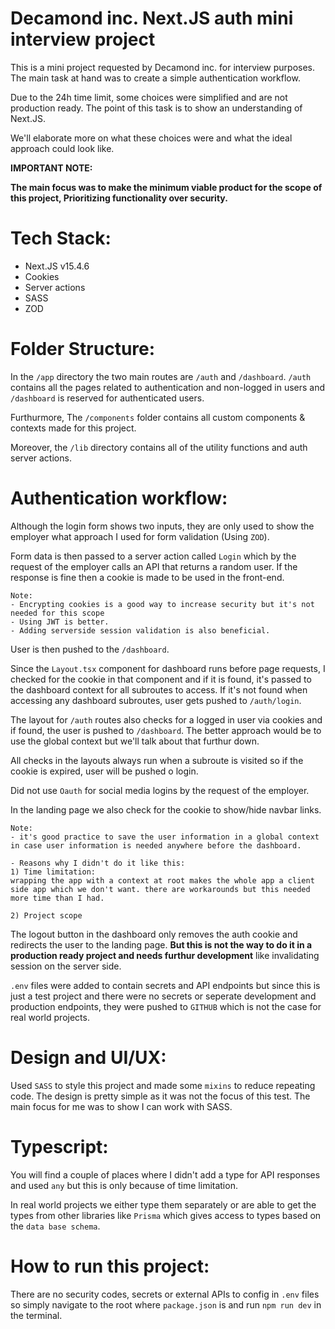 # Decamond inc. Next.JS auth mini interview project

This is a mini project requested by Decamond inc. for interview purposes.
The main task at hand was to create a simple authentication workflow.

Due to the 24h time limit, some choices were simplified and are not production ready. The point of this task is to show an understanding of Next.JS.

We'll elaborate more on what these choices were and what the ideal approach could look like.

**IMPORTANT NOTE:**

**The main focus was to make the minimum viable product for the scope of this project, Prioritizing functionality over security.**

# Tech Stack:

- Next.JS v15.4.6
- Cookies
- Server actions
- SASS
- ZOD

# Folder Structure:

In the `/app` directory the two main routes are `/auth` and `/dashboard`. `/auth` contains all the pages related to authentication and non-logged in users and `/dashboard` is reserved for authenticated users.

Furthurmore, The `/components` folder contains all custom components & contexts made for this project.

Moreover, the `/lib` directory contains all of the utility functions and auth server actions.

# Authentication workflow:

Although the login form shows two inputs, they are only used to show the employer what approach I used for form validation (Using `ZOD`).

Form data is then passed to a server action called `Login` which by the request of the employer calls an API that returns a random user. If the response is fine then a cookie is made to be used in the front-end.

    Note:
    - Encrypting cookies is a good way to increase security but it's not needed for this scope
    - Using JWT is better.
    - Adding serverside session validation is also beneficial.

User is then pushed to the `/dashboard`.

Since the `Layout.tsx` component for dashboard runs before page requests, I checked for the cookie in that component and if it is found, it's passed to the dashboard context for all subroutes to access.
If it's not found when accessing any dashboard subroutes, user gets pushed to `/auth/login`.

The layout for `/auth` routes also checks for a logged in user via cookies and if found, the user is pushed to `/dashboard`. The better approach would be to use the global context but we'll talk about that furthur down.

All checks in the layouts always run when a subroute is visited so if the cookie is expired, user will be pushed o login.

Did not use `Oauth` for social media logins by the request of the employer.

In the landing page we also check for the cookie to show/hide navbar links.

    Note:
    - it's good practice to save the user information in a global context in case user information is needed anywhere before the dashboard.

    - Reasons why I didn't do it like this:
    1) Time limitation:
    wrapping the app with a context at root makes the whole app a client side app which we don't want. there are workarounds but this needed more time than I had.

    2) Project scope

The logout button in the dashboard only removes the auth cookie and redirects the user to the landing page. **But this is not the way to do it in a production ready project and needs furthur development** like invalidating session on the server side.

`.env` files were added to contain secrets and API endpoints but since this is just a test project and there were no secrets or seperate development and production endpoints, they were pushed to `GITHUB` which is not the case for real world projects.

# Design and UI/UX:

Used `SASS` to style this project and made some `mixins` to reduce repeating code. The design is pretty simple as it was not the focus of this test. The main focus for me was to show I can work with SASS.

# Typescript:

You will find a couple of places where I didn't add a type for API responses and used `any` but this is only because of time limitation.

In real world projects we either type them separately or are able to get the types from other libraries like `Prisma` which gives access to types based on the `data base schema`.

# How to run this project:

There are no security codes, secrets or external APIs to config in `.env` files so simply navigate to the root where `package.json` is and run `npm run dev` in the terminal.
